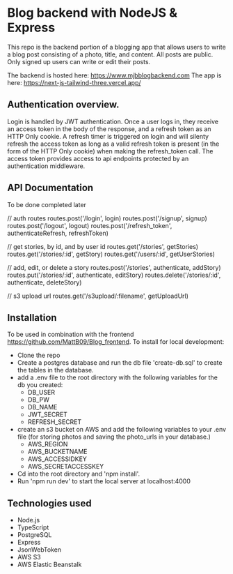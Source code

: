 # Blog backend with NodeJS & Express

This repo is the backend portion of a blogging app that allows users to write a blog post consisting of a photo, title, and content. All posts are public. Only signed up users can write or edit their posts. 

The backend is hosted here: https://www.mjbblogbackend.com
The app is here: https://next-js-tailwind-three.vercel.app/

## Authentication overview.

Login is handled by JWT authentication. Once a user logs in, they receive an access token in the body of the response, and a refresh token as an HTTP Only cookie. A refresh timer is triggered on login and will silenty refresh the access token as long as a valid refresh token is present (in the form of the HTTP Only cookie) when making the refresh_token call. The access token provides access to api endpoints protected by an authentication middleware.

## API Documentation

To be done completed later

// auth routes
routes.post('/login', login)
routes.post('/signup', signup)
routes.post('/logout', logout)
routes.post('/refresh_token', authenticateRefresh, refreshToken)

// get stories, by id, and by user id
routes.get('/stories', getStories)
routes.get('/stories/:id', getStory)
routes.get('/users/:id', getUserStories)

// add, edit, or delete a story
routes.post('/stories', authenticate, addStory)
routes.put('/stories/:id', authenticate, editStory)
routes.delete('/stories/:id', authenticate, deleteStory)

// s3 upload url
routes.get('/s3upload/:filename', getUploadUrl)

## Installation
To be used in combination with the frontend https://github.com/MattB09/Blog_frontend. To install for local development:

- Clone the repo
- Create a postgres database and run the db file 'create-db.sql' to create the tables in the database.
- add a .env file to the root directory with the following variables for the db you created:
  - DB_USER
  - DB_PW
  - DB_NAME
  - JWT_SECRET
  - REFRESH_SECRET
- create an s3 bucket on AWS and add the following variables to your .env file (for storing photos and saving the photo_urls in your database.)
  - AWS_REGION
  - AWS_BUCKETNAME
  - AWS_ACCESSIDKEY
  - AWS_SECRETACCESSKEY
- Cd into the root directory and 'npm install'. 
- Run 'npm run dev' to start the local server at localhost:4000

## Technologies used
- Node.js
- TypeScript
- PostgreSQL
- Express
- JsonWebToken
- AWS S3
- AWS Elastic Beanstalk

